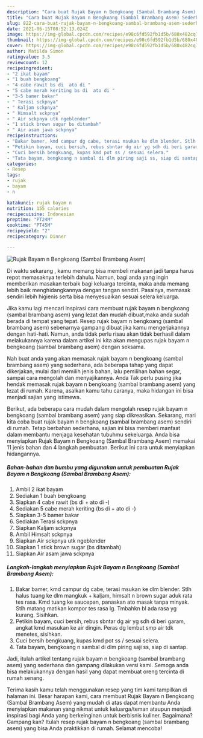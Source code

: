 ```yaml
---
description: "Cara buat Rujak Bayam n Bengkoang (Sambal Brambang Asem) Sederhana Untuk Jualan"
title: "Cara buat Rujak Bayam n Bengkoang (Sambal Brambang Asem) Sederhana Untuk Jualan"
slug: 822-cara-buat-rujak-bayam-n-bengkoang-sambal-brambang-asem-sederhana-untuk-jualan
date: 2021-06-15T08:52:13.024Z
image: https://img-global.cpcdn.com/recipes/e98c6fd592fb1d5b/680x482cq70/rujak-bayam-n-bengkoang-sambal-brambang-asem-foto-resep-utama.jpg
thumbnail: https://img-global.cpcdn.com/recipes/e98c6fd592fb1d5b/680x482cq70/rujak-bayam-n-bengkoang-sambal-brambang-asem-foto-resep-utama.jpg
cover: https://img-global.cpcdn.com/recipes/e98c6fd592fb1d5b/680x482cq70/rujak-bayam-n-bengkoang-sambal-brambang-asem-foto-resep-utama.jpg
author: Matilda Simon
ratingvalue: 3.5
reviewcount: 12
recipeingredient:
- "2 ikat bayam"
- "1 buah bengkoang"
- "4 cabe rawit bs di  ato di "
- "5 cabe merah keriting bs di  ato di "
- "3-5 bamer bakar"
- " Terasi sckpnya"
- " Kaljam sckpnya"
- " Himsalt sckpnya"
- " Air sckpnya utk ngeblender"
- "1 stick brown sugar bs ditambah"
- " Air asam jawa sckpnya"
recipeinstructions:
- "Bakar bamer, kmd campur dg cabe, terasi msukan ke dlm blender. Stlh halus tuang ke dlm mangkuk + kaljam, himsalt n brown sugar aduk rata tes rasa. Kmd tuang ke saucepan, panaskan ato masak tanpa minyak. Stlh matang matikan kompor tes rasa lg. Tmbahkn bl ada rasa yg kurang. Sisihkan."
- "Petikin bayam, cuci bersih, rebus sbntar dg air yg sdh di beri garam, angkat kmd masukan ke air dingin. Peras dg lembut smp air tdk menetes, sisihkan."
- "Cuci bersih bengkuang, kupas kmd pot ss / sesuai selera."
- "Tata bayam, bengkoang n sambal di dlm piring saji ss, siap di santap."
categories:
- Resep
tags:
- rujak
- bayam
- n

katakunci: rujak bayam n 
nutrition: 155 calories
recipecuisine: Indonesian
preptime: "PT24M"
cooktime: "PT45M"
recipeyield: "2"
recipecategory: Dinner

---
```



![Rujak Bayam n Bengkoang (Sambal Brambang Asem)](https://img-global.cpcdn.com/recipes/e98c6fd592fb1d5b/680x482cq70/rujak-bayam-n-bengkoang-sambal-brambang-asem-foto-resep-utama.jpg)

Di waktu  sekarang , kamu memang bisa membeli makanan jadi tanpa harus repot memasaknya terlebih dahulu. Namun, bagi anda yang ingin memberikan masakan terbaik bagi keluarga tercinta, maka anda memang lebih baik menghidangkannya dengan tangan sendiri. Pasalnya, memasak sendiri lebih higienis serta bisa menyesuaikan sesuai selera keluarga.

Jika kamu lagi mencari inspirasi cara membuat rujak bayam n bengkoang (sambal brambang asem) yang lezat dan mudah dibuat,maka anda sudah berada di tempat yang tepat. Resep rujak bayam n bengkoang (sambal brambang asem)  sebenarnya gampang dibuat jika kamu mengerjakannya dengan hati-hati. Namun, anda tidak perlu risau akan tidak berhasil dalam melakukannya 
karena dalam artikel ini kita akan mengupas rujak bayam n bengkoang (sambal brambang asem) dengan seksama.  



Nah buat anda yang akan memasak rujak bayam n bengkoang (sambal brambang asem) yang sederhana, ada beberapa tahap yang dapat dikerjakan, mulai dari memilih jenis bahan, lalu pemilihan bahan segar, sampai cara mengolah dan menyajikannya. Anda Tak perlu pusing jika hendak memasak rujak bayam n bengkoang (sambal brambang asem) yang lezat di rumah. Karena, asalkan kamu  tahu caranya, maka hidangan ini bisa menjadi sajian yang istimewa.

Berikut, ada beberapa cara mudah dalam mengolah resep rujak bayam n bengkoang (sambal brambang asem) yang siap dikreasikan. Sekarang, mari kita coba buat rujak bayam n bengkoang (sambal brambang asem) sendiri di rumah. Tetap berbahan sederhana, sajian ini bisa memberi manfaat dalam membantu menjaga kesehatan tubuhmu sekeluarga. Anda bisa menyiapkan Rujak Bayam n Bengkoang (Sambal Brambang Asem) memakai 11 jenis bahan dan 4 langkah pembuatan. Berikut ini cara untuk menyiapkan hidangannya.

<!--inarticleads1-->

##### Bahan-bahan dan bumbu yang digunakan untuk pembuatan Rujak Bayam n Bengkoang (Sambal Brambang Asem):

1. Ambil 2 ikat bayam
1. Sediakan 1 buah bengkoang
1. Siapkan 4 cabe rawit (bs di + ato di -)
1. Sediakan 5 cabe merah keriting (bs di + ato di -)
1. Siapkan 3-5 bamer bakar
1. Sediakan  Terasi sckpnya
1. Siapkan  Kaljam sckpnya
1. Ambil  Himsalt sckpnya
1. Siapkan  Air sckpnya utk ngeblender
1. Siapkan 1 stick brown sugar (bs ditambah)
1. Siapkan  Air asam jawa sckpnya




<!--inarticleads2-->

##### Langkah-langkah menyiapkan Rujak Bayam n Bengkoang (Sambal Brambang Asem):

1. Bakar bamer, kmd campur dg cabe, terasi msukan ke dlm blender. Stlh halus tuang ke dlm mangkuk + kaljam, himsalt n brown sugar aduk rata tes rasa. Kmd tuang ke saucepan, panaskan ato masak tanpa minyak. Stlh matang matikan kompor tes rasa lg. Tmbahkn bl ada rasa yg kurang. Sisihkan.
1. Petikin bayam, cuci bersih, rebus sbntar dg air yg sdh di beri garam, angkat kmd masukan ke air dingin. Peras dg lembut smp air tdk menetes, sisihkan.
1. Cuci bersih bengkuang, kupas kmd pot ss / sesuai selera.
1. Tata bayam, bengkoang n sambal di dlm piring saji ss, siap di santap.




Jadi, itulah artikel tentang  rujak bayam n bengkoang (sambal brambang asem)  yang sederhana dan gampang dilakukan versi kami. Semoga anda bisa melakukannya dengan hasil yang dapat membuat oreng tercinta di rumah senang. 

Terima kasih kamu telah menggunakan resep yang tim kami tampilkan di halaman ini. Besar harapan kami, cara membuat  Rujak Bayam n Bengkoang (Sambal Brambang Asem) yang mudah di atas dapat membantu Anda menyiapkan makanan yang nikmat untuk keluarga/teman ataupun menjadi inspirasi bagi Anda yang berkeinginan untuk berbisnis kuliner. Bagaimana? Gampang kan? Itulah resep rujak bayam n bengkoang (sambal brambang asem) yang bisa Anda praktikkan di rumah. Selamat mencoba!

